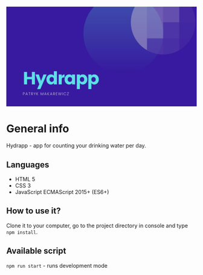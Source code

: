 ![cover](./gh/cover.png)

# General info

Hydrapp - app for counting your drinking water per day.

## Languages

* HTML 5
* CSS 3
* JavaScript ECMAScript 2015+ (ES6+)

## How to use it?

Clone it to your computer, go to the project directory in console and type `npm install`.

## Available script

`npm run start` - runs development mode
